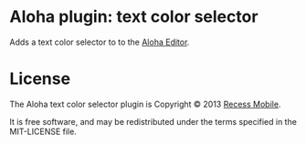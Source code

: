 Aloha plugin: text color selector
==================================

Adds a text color selector to to the [Aloha Editor](http://www.aloha-editor.org/).


License
=======

The Aloha text color selector plugin is Copyright © 2013 [Recess Mobile](http://recess.im/).

It is free software, and may be redistributed under the terms specified in the MIT-LICENSE file.